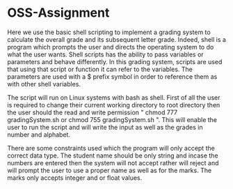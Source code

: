 # OSS-Assignment

Here we use the basic shell scripting to implement a grading system to calculate the overall grade and its subsequent letter grade. Indeed, shell is a program which prompts the user and directs the operating system to do what the user wants. Shell scripts has the ability to pass variables or parameters and behave differently. In this grading system, scripts are used that using that script or function it can refer to the variables. The parameters are used with a $ prefix symbol in order to reference them as with other shell variables. 

The script will run on Linux systems with bash as shell. First of all the user is required to change their current working directory to root directory then the user should the read and write permission " chmod 777 gradingSystem.sh or chmod 755 gradingSystem.sh ". This will enable the user to run the script and will write the input as well as the grades in number and alphabet.

There are some constraints used which the program will only accept the correct data type. The student name should be only string and incase the numbers are entered then the system will not accept rather will reject and will prompt the user to use a proper name as well as for the marks. The marks only accepts integer and or float values.  

